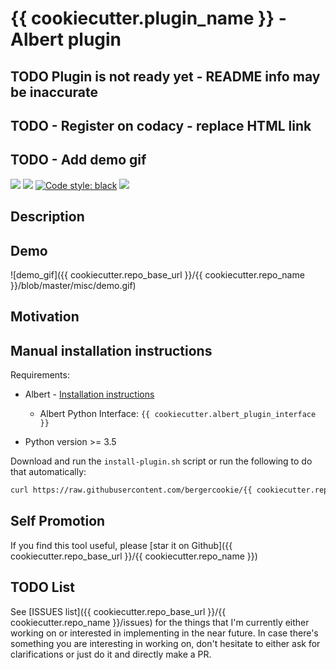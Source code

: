 # {{ cookiecutter.plugin_name }} - Albert plugin

## TODO Plugin is not ready yet - README info may be inaccurate
## TODO - Register on codacy - replace HTML link
## TODO - Add demo gif

<a href="{{ cookiecutter.repo_base_url }}/{{ cookiecutter.repo_name }}">
<img src="https://api.codacy.com/project/badge/Grade/126122966e844bed8e61e7cfbf7023c3"/></a>
<a href={{ cookiecutter.repo_base_url }}/{{ cookiecutter.repo_name }}/blob/master/LICENSE" alt="LICENCE">
<img src="https://img.shields.io/github/license/bergercookie/{{ cookiecutter.repo_name }}.svg" /></a>
<a href="https://github.com/psf/black">
<img alt="Code style: black" src="https://img.shields.io/badge/code%20style-black-000000.svg"></a>

<a href=" {{ cookiecutter.repo_base_url }}/{{ cookiecutter.repo_name }}/issues">
<img src="https://img.shields.io/github/issues/bergercookie/{{ cookiecutter.repo_name }}/jira.svg"></a>

## Description

## Demo

![demo_gif]({{ cookiecutter.repo_base_url }}/{{ cookiecutter.repo_name }}/blob/master/misc/demo.gif)

## Motivation

## Manual installation instructions

Requirements:

- Albert - [Installation instructions](https://albertlauncher.github.io/docs/installing/)
    - Albert Python Interface: ``{{ cookiecutter.albert_plugin_interface }}``

- Python version >= 3.5

Download and run the ``install-plugin.sh`` script or run the following to do
that automatically:

```sh
curl https://raw.githubusercontent.com/bergercookie/{{ cookiecutter.repo_name }}/master/install-plugin.sh | bash
```

## Self Promotion

If you find this tool useful, please [star it on
Github]({{ cookiecutter.repo_base_url }}/{{ cookiecutter.repo_name }})

## TODO List

See [ISSUES list]({{ cookiecutter.repo_base_url }}/{{ cookiecutter.repo_name }}/issues) for the things
that I'm currently either working on or interested in implementing in the near
future. In case there's something you are interesting in working on, don't
hesitate to either ask for clarifications or just do it and directly make a PR.
